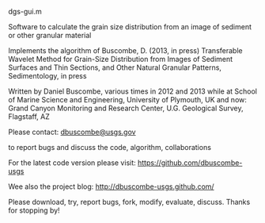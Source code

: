  dgs-gui.m

Software to calculate the grain size distribution from an image of sediment or other granular material

Implements the algorithm of 
Buscombe, D. (2013, in press) 
Transferable Wavelet Method for Grain-Size Distribution from Images of Sediment Surfaces and Thin Sections, and Other Natural Granular Patterns, Sedimentology, in press
 
Written by Daniel Buscombe, various times in 2012 and 2013
while at
School of Marine Science and Engineering, University of Plymouth, UK
and now:
Grand Canyon Monitoring and Research Center, U.G. Geological Survey, Flagstaff, AZ 

Please contact:
dbuscombe@usgs.gov

to report bugs and discuss the code, algorithm, collaborations

For the latest code version please visit:
https://github.com/dbuscombe-usgs

Wee also the project blog: 
http://dbuscombe-usgs.github.com/

Please download, try, report bugs, fork, modify, evaluate, discuss. Thanks for stopping by!
